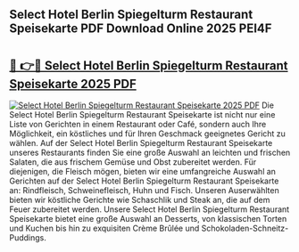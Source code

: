 ## Select Hotel Berlin Spiegelturm Restaurant Speisekarte PDF Download Online 2025 PEI4F

# <h2><a href="http://gc6y9i.nevu.top/?p=Select+Hotel+Berlin+Spiegelturm+Restaurant+Speisekarte">🔗 👉🔴 Select Hotel Berlin Spiegelturm Restaurant Speisekarte 2025 PDF</a></h2>

[![Select Hotel Berlin Spiegelturm Restaurant Speisekarte 2025 PDF](https://i.imgur.com/dBaPXMq.png)](http://gc6y9i.nevu.top/?p=Select+Hotel+Berlin+Spiegelturm+Restaurant+Speisekarte)
Die Select Hotel Berlin Spiegelturm Restaurant Speisekarte ist nicht nur eine Liste von Gerichten in einem Restaurant oder Café, sondern auch Ihre Möglichkeit, ein köstliches und für Ihren Geschmack geeignetes Gericht zu wählen. Auf der Select Hotel Berlin Spiegelturm Restaurant Speisekarte unseres Restaurants finden Sie eine große Auswahl an leichten und frischen Salaten, die aus frischem Gemüse und Obst zubereitet werden. Für diejenigen, die Fleisch mögen, bieten wir eine umfangreiche Auswahl an Gerichten auf der Select Hotel Berlin Spiegelturm Restaurant Speisekarte an: Rindfleisch, Schweinefleisch, Huhn und Fisch. Unseren Auserwählten bieten wir köstliche Gerichte wie Schaschlik und Steak an, die auf dem Feuer zubereitet werden. Unsere Select Hotel Berlin Spiegelturm Restaurant Speisekarte bietet eine große Auswahl an Desserts, von klassischen Torten und Kuchen bis hin zu exquisiten Crème Brûlée und Schokoladen-Schneitz-Puddings.
